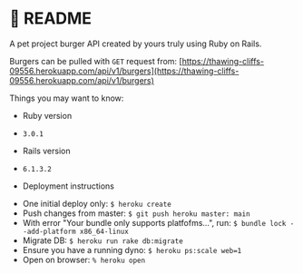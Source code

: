 # 🍔 README 

A pet project burger API created by yours truly using Ruby on Rails. 

Burgers can be pulled with `GET` request from: 
[https://thawing-cliffs-09556.herokuapp.com/api/v1/burgers](https://thawing-cliffs-09556.herokuapp.com/api/v1/burgers)

Things you may want to know:

* Ruby version
- `3.0.1`

* Rails version
- `6.1.3.2`

* Deployment instructions
- One initial deploy only: `$ heroku create`
- Push changes from master: `$ git push heroku master: main`
- With error "Your bundle only supports platfofms...", run: `$ bundle lock --add-platform x86_64-linux`
- Migrate DB: `$ heroku run rake db:migrate`
- Ensure you have a running dyno: `$ heroku ps:scale web=1`
- Open on browser: `% heroku open`
